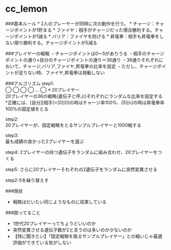 cc_lemon
========
###基本ルール
	* 2人のプレーヤーが同時に次の動作を行う。
	* チャージ：チャージポイントが1貯まる
	* ファイヤ：相手がチャージだった場合勝利する。チャージポイントが1減る
	* バリア：ファイヤを防げる
	* 昇竜拳：相手も昇竜拳をしない限り勝利する。チャージポイントが5減る

###プレイヤーの戦略
	・チャージポイントは0〜5がありうる
	・相手のチャージポイントの通り×自分のチャージポイントの通り＝36通り
	・36通りそれぞれにおいて、チャージ,バリア,ファイヤ,昇竜拳の比率を設定
	・ただし、チャージポイントが足りない時、ファイヤ,昇竜拳は発動しない

###アルゴリズム
step1:  
◯ ◯ ◯ ◯ … ◯ ←20プレイヤー   
20プレイヤーの36の戦略(遺伝子と呼ぶ)それぞれにランダムな比率を設定する  
*正確には、[自分][相手]=[0][0]の時はチャージ率100%、[5][n]の時は昇竜拳率100%の固定値をとる  

step2:  
20プレイヤーが、固定戦略をとるサンプルプレイヤーと1000戦する  

step3:  
最も成績の良かった2プレイヤーを選ぶ  
 
step4:
2プレイヤーの持つ遺伝子をランダムに組み合わせ、20プレイヤーをつくる

step5:
さらに20プレイヤーそれぞれの2遺伝子をランダムに突然変異させる


step2-5を繰り替えす


###現状
* 戦略はだいたい同じようなものに収束している


###困ってること
* 1世代20プレイヤーってちょうどいいのか
* 突然変異させる遺伝子数が2と言うのは多いのか少ないのか
* 【特に聞きたい】「固定戦略を取るサンプルプレイヤー」との戦いじゃ最適評価ができている気がしない
